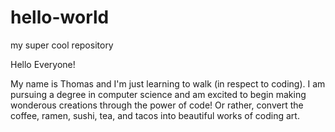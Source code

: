 # hello-world
my super cool repository

Hello Everyone!

My name is Thomas and I'm just learning to walk (in respect to coding). I am pursuing a degree in computer science and am excited to begin making wonderous creations through the power of code! Or rather, convert the coffee, ramen, sushi, tea, and tacos into beautiful works of coding art.
